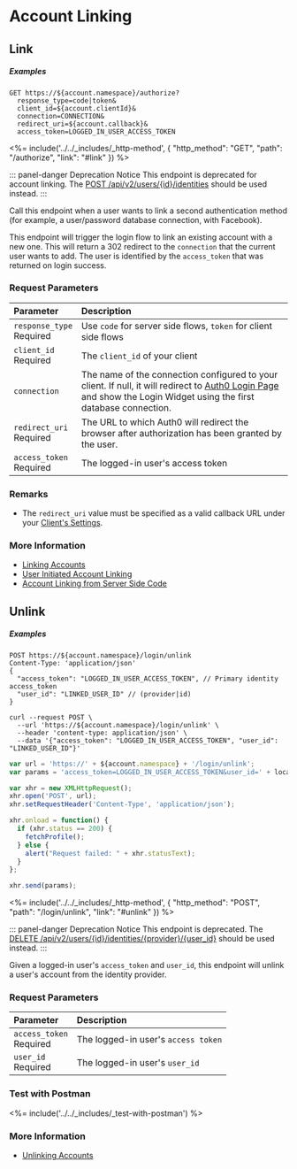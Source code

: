 # Account Linking

## Link

<h5 class="code-snippet-title">Examples</h5>

```http
GET https://${account.namespace}/authorize?
  response_type=code|token&
  client_id=${account.clientId}&
  connection=CONNECTION&
  redirect_uri=${account.callback}&
  access_token=LOGGED_IN_USER_ACCESS_TOKEN
```

<%= include('../../_includes/_http-method', {
  "http_method": "GET",
  "path": "/authorize",
  "link": "#link"
}) %>

::: panel-danger Deprecation Notice
This endpoint is deprecated for account linking. The [POST /api/v2/users/{id}/identities](/api/management/v2#!/Users/post_identities) should be used instead.
:::

Call this endpoint when a user wants to link a second authentication method (for example, a user/password database connection, with Facebook).

This endpoint will trigger the login flow to link an existing account with a new one. This will return a 302 redirect to the `connection` that the current user wants to add. The user is identified by the `access_token` that was returned on login success.


### Request Parameters

| Parameter        | Description |
|:-----------------|:------------|
| `response_type`<br/><span class="label label-danger">Required</span>  | Use `code` for server side flows, `token` for client side flows |
| `client_id`<br/><span class="label label-danger">Required</span>      | The `client_id` of your client |
| `connection`     | The name of the connection configured to your client. If null, it will redirect to [Auth0 Login Page](https://auth0.com/#/login_page) and show the Login Widget using the first database connection. |
| `redirect_uri`<br/><span class="label label-danger">Required</span>   | The URL to which Auth0 will redirect the browser after authorization has been granted by the user. |
| `access_token`<br/><span class="label label-danger">Required</span>   | The logged-in user's access token |


### Remarks

- The `redirect_uri` value must be specified as a valid callback URL under your [Client's Settings](${manage_url}/#/clients/${account.clientId}/settings).


### More Information

- [Linking Accounts](/link-accounts)
- [User Initiated Account Linking](/link-accounts/user-initiated-linking)
- [Account Linking from Server Side Code](/link-accounts/suggested-linking)


## Unlink

<h5 class="code-snippet-title">Examples</h5>

```http
POST https://${account.namespace}/login/unlink
Content-Type: 'application/json'
{
  "access_token": "LOGGED_IN_USER_ACCESS_TOKEN", // Primary identity access_token
  "user_id": "LINKED_USER_ID" // (provider|id)
}
```

```shell
curl --request POST \
  --url 'https://${account.namespace}/login/unlink' \
  --header 'content-type: application/json' \
  --data '{"access_token": "LOGGED_IN_USER_ACCESS_TOKEN", "user_id": "LINKED_USER_ID"}'
```

```javascript
var url = 'https://' + ${account.namespace} + '/login/unlink';
var params = 'access_token=LOGGED_IN_USER_ACCESS_TOKEN&user_id=' + localStorage.getItem('user_id');

var xhr = new XMLHttpRequest();
xhr.open('POST', url);
xhr.setRequestHeader('Content-Type', 'application/json');

xhr.onload = function() {
  if (xhr.status == 200) {
    fetchProfile();
  } else {
    alert("Request failed: " + xhr.statusText);
  }
};

xhr.send(params);
```

<%= include('../../_includes/_http-method', {
  "http_method": "POST",
  "path": "/login/unlink",
  "link": "#unlink"
}) %>

::: panel-danger Deprecation Notice
This endpoint is deprecated. The [DELETE /api/v2/users/{id}/identities/{provider}/{user_id}](/api/management/v2#!/Users/delete_provider_by_user_id) should be used instead.
:::

Given a logged-in user's `access_token` and `user_id`, this endpoint will unlink a user's account from the identity provider.


### Request Parameters

| Parameter        | Description |
|:-----------------|:------------|
| `access_token`<br/><span class="label label-danger">Required</span>   | The logged-in user's `access token` |
| `user_id`<br/><span class="label label-danger">Required</span>        | The logged-in user's `user_id` |


### Test with Postman

<%= include('../../_includes/_test-with-postman') %>


### More Information

- [Unlinking Accounts](/link-accounts#unlinking-accounts)
